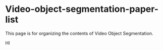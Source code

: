 # Video-object-segmentation-paper-list
This page is for organizing the contents of Video Object Segmentation.

HI
